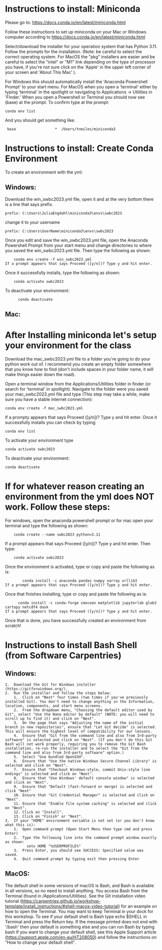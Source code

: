 # Instructions to install: Miniconda
Please go to: https://docs.conda.io/en/latest/miniconda.html

Follow these instructions to set up miniconda on your Mac or Windows computer according to https://docs.conda.io/en/latest/miniconda.html


Select/download the installer for your operation system that has Python 3.11. Follow the prompts for the installation. (Note: be careful to select the correct operating system. For MacOS the "pkg" installers are easier and be careful to select the "intel" or "M1" link depending on the type of processor you have, if you're not sure click on the 'Apple' in the upper left corner of your screen and 'About This Mac' ).

For Windows this should automatically install the 'Anaconda Powershell Prompt' to your start menu. For MacOS when you open a 'terminal' either by typing 'terminal' in the spotlight or navigating to Applications -> Utilities in 'Finder.' When you open a Powershell or Terminal you should now see (base) at the prompt. To confirm type at the prompt:

    conda env list

And you should get something like:

     base                  *  /Users/tnmiles/miniconda3

# Instructions to install: Create Conda Environment

  To create an environment with the yml:
## Windows:
Download the win_swbc2023.yml file, open it and at the very bottom there is a line that says prefix.

    prefix: C:\Users\JuliaEngdahl\miniconda3\envs\swbc2023

change it to your username

    prefix: C:\Users\UserName\miniconda3\envs\swbc2023

Once you edit and save the win_swbc2023.yml file, open the Anaconda Powershell Prompt from your start menu and change directories to where you saved the win_swbc2023.yml file. Then type the following as shown:

        conda env create -f win_swbc2023.yml
    If a prompt appears that says Proceed ([y/n])? Type y and hit enter.
Once it successfully installs, type the following as shown:

        conda activate swbc2023
To deactivate your environment:

	      conda deactivate
## Mac:

# After Installing miniconda let's setup your environment for the class

Download the mac_swbc2023.yml file to a folder you're going to do your python work out of. I recommend you create an empty folder somewhere that you know how to find (don't include spaces in your folder name, it will make things easier down the road).

Open a terminal window from the Applications/Utilities folder in finder (or search for 'terminal' in spotlight). Navigate to the folder were you saved your mac_swbc2023.yml file and type (This step may take a while, make sure you have a stable internet connection):

	conda env create -f mac_swbc2023.yml

 If a prompty appears that says Proceed ([y/n])? Type y and hit enter. Once it successfully installs you can check by typing

 	conda env list

 To activate your environment type

  	conda activate swbc2023

 To deactivate your environment:

 	conda deactivate
   

# If for whatever reason creating an environment from the yml does NOT work. Follow these steps:
For windows, open the anaconda powershell prompt or for mac open your terminal and type the following as shown:

        conda create --name swbc2023 python=3.11
If a prompt appears that says Proceed ([y/n])? Type y and hit enter.
Then type:

        conda activate swbc2023
Once the environment is activated, type or copy and paste the following as is:

	        conda install -c anaconda pandas numpy xarray urllib3
    If a prompt appears that says Proceed ([y/n])? Type y and hit enter.

Once that finishes installing, type or copy and paste the following as is:

	      conda install -c conda-forge cmocean matplotlib jupyterlab glob2 cartopy netcdf4 dask
    If a prompt appears that says Proceed ([y/n])? Type y and hit enter.
    
Once that is done, you have successfully created an environment from scratch!

# Instructions to install Bash Shell (from Software Carpentries)
## Windows:
    1.	Download the Git for Windows installer (https://gitforwindows.org/).
    2.	Run the installer and follow the steps below:
        1.	Click on "Next" four times (two times if you've previously installed Git). You don't need to change anything in the Information, location, components, and start menu screens.
        2.	From the dropdown menu, "Choosing the default editor used by Git", select "Use the Nano editor by default" (NOTE: you will need to scroll up to find it) and click on "Next".
        3.	On the page that says "Adjusting the name of the initial branch in new repositories", ensure that "Let Git decide" is selected. This will ensure the highest level of compatibility for our lessons.
        4.	Ensure that "Git from the command line and also from 3rd-party software" is selected and click on "Next". (If you don't do this Git Bash will not work properly, requiring you to remove the Git Bash installation, re-run the installer and to select the "Git from the command line and also from 3rd-party software" option.)
        5.	Select "Use bundled OpenSSH".
        6.	Ensure that "Use the native Windows Secure Channel Library" is selected and click on "Next".
        7.	Ensure that "Checkout Windows-style, commit Unix-style line endings" is selected and click on "Next".
        8.	Ensure that "Use Windows' default console window" is selected and click on "Next".
        9.	Ensure that "Default (fast-forward or merge) is selected and click "Next"
        10.	Ensure that "Git Credential Manager" is selected and click on "Next".
        11.	Ensure that "Enable file system caching" is selected and click on "Next".
        12.	Click on "Install".
        13.	Click on "Finish" or "Next".
    3.	If your "HOME" environment variable is not set (or you don't know what this is):
        1.	Open command prompt (Open Start Menu then type cmd and press Enter)
        2.	Type the following line into the command prompt window exactly as shown:
              setx HOME "%USERPROFILE%"
        3.	Press Enter, you should see SUCCESS: Specified value was saved.
        4.	Quit command prompt by typing exit then pressing Enter

## MacOS:
The default shell in some versions of macOS is Bash, and Bash is available in all versions, so no need to install anything. You access Bash from the Terminal (found in /Applications/Utilities). See the Git installation video tutorial (https://carpentries.github.io/workshop-template/install_instructions/#shell-macos-video-tutorial) for an example on how to open the Terminal. You may want to keep Terminal in your dock for this workshop.
To see if your default shell is Bash type echo $SHELL in Terminal and press the Return key. If the message printed does not end with '/bash' then your default is something else and you can run Bash by typing bash
If you want to change your default shell, see this Apple Support article (https://support.apple.com/en-au/HT208050) and follow the instructions on "How to change your default shell".

